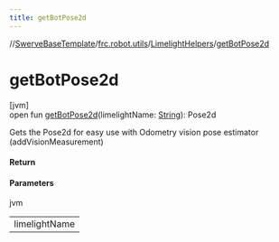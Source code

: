 ```yaml
---
title: getBotPose2d
---
```

//[SwerveBaseTemplate](../../../index.html)/[frc.robot.utils](../index.html)/[LimelightHelpers](index.html)/[getBotPose2d](get-bot-pose2d.html)



# getBotPose2d



[jvm]\
open fun [getBotPose2d](get-bot-pose2d.html)(limelightName: [String](https://docs.oracle.com/javase/8/docs/api/java/lang/String.html)): Pose2d



Gets the Pose2d for easy use with Odometry vision pose estimator (addVisionMeasurement)



#### Return



#### Parameters


jvm

| |
|---|
| limelightName |




